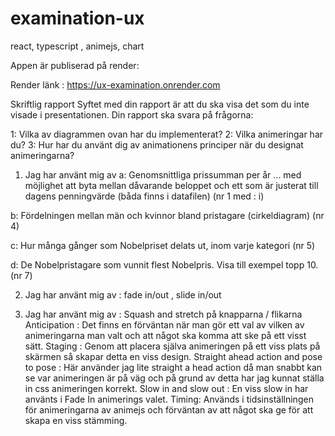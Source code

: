 # examination-ux
react, typescript , animejs, chart


Appen är publiserad på render: 

Render länk : https://ux-examination.onrender.com 

Skriftlig rapport
Syftet med din rapport är att du ska visa det som du inte visade i presentationen. Din rapport ska svara på frågorna:

1: Vilka av diagrammen ovan har du implementerat?
2: Vilka animeringar har du?
3: Hur har du använt dig av animationens principer när du designat animeringarna?




1. Jag har använt mig av 
   a: Genomsnittliga prissumman per år
... med möjlighet att byta mellan dåvarande beloppet och ett som är justerat till dagens penningvärde (båda finns i datafilen) (nr 1 med : i)

  b: Fördelningen mellan män och kvinnor bland pristagare (cirkeldiagram) (nr 4)
  
  c: Hur många gånger som Nobelpriset delats ut, inom varje kategori (nr 5)
  
  d: De Nobelpristagare som vunnit flest Nobelpris. Visa till exempel topp 10. (nr 7)
  
  
2. Jag har använt mig av : fade in/out  ,   slide in/out


3. Jag har använt mig av : 
  Squash and stretch på knapparna / flikarna
  Anticipation : Det finns en förväntan när man gör ett val av vilken av animeringarna man valt och att något ska komma att ske på ett visst sätt.
  Staging : Genom att placera själva animeringen på ett viss plats på skärmen så skapar detta en viss design.
  Straight ahead action and pose to pose : Här använder jag lite straight a head action då man snabbt kan se var animeringen är på väg och på grund av detta har jag     kunnat ställa in css animeringen korrekt.
  Slow in and slow out : En viss slow in har använts i Fade In animerings valet.
  Timing: Används i tidsinställningen för animeringarna av animejs och förväntan av att något ska ge för att skapa en viss stämming.
  
  
  
